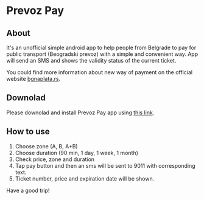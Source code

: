 # Prevoz Pay
## About
It's an unofficial simple android app to help people from Belgrade to pay for public transport (Beogradski prevoz) with a simple and convenient way. App will send an SMS and shows the validity status of the current ticket.

You could find more information about new way of payment on the official website [bgnaplata.rs](https://bgnaplata.rs/).

## Downolad
Please downolad and install Prevoz Pay app using [this link](https://disk.yandex.ru/d/ZceDoZ0kJ6VdXg).

## How to use

1. Choose zone (A, B, A+B)
2. Choose duration (90 min, 1 day, 1 week, 1 month)
3. Check price, zone and duration
4. Tap pay button and then an sms will be sent to 9011 with corresponding text.
5. Ticket number, price and expiration date will be shown.

Have a good trip!
